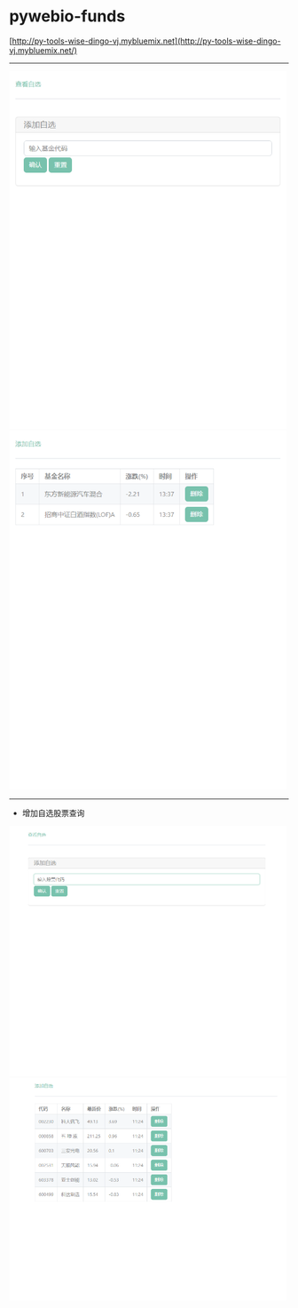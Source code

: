 # pywebio-funds

[http://py-tools-wise-dingo-vj.mybluemix.net](http://py-tools-wise-dingo-vj.mybluemix.net/)

---

<img src="https://raw.githubusercontent.com/dayerong/pywebio-funds/main/1.png" width="500" alt="help"/>
<img src="https://raw.githubusercontent.com/dayerong/pywebio-funds/main/2.png" width="500" alt="help"/>

---
- 增加自选股票查询

<img src="https://raw.githubusercontent.com/dayerong/pywebio-funds/main/3.png" width="500" alt="help"/>
<img src="https://raw.githubusercontent.com/dayerong/pywebio-funds/main/4.png" width="500" alt="help"/>
